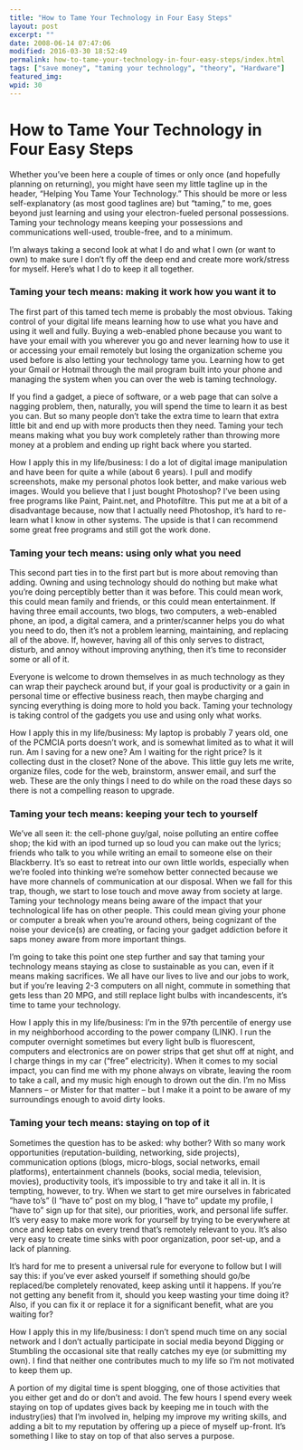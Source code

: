 ```yaml
---
title: "How to Tame Your Technology in Four Easy Steps"
layout: post
excerpt: ""
date: 2008-06-14 07:47:06
modified: 2016-03-30 18:52:49
permalink: how-to-tame-your-technology-in-four-easy-steps/index.html
tags: ["save money", "taming your technology", "theory", "Hardware"]
featured_img: 
wpid: 30
---
```


# How to Tame Your Technology in Four Easy Steps

Whether you’ve been here a couple of times or only once (and hopefully planning on returning), you might have seen my little tagline up in the header, “Helping You Tame Your Technology.” This should be more or less self-explanatory (as most good taglines are) but “taming,” to me, goes beyond just learning and using your electron-fueled personal possessions. Taming your technology means keeping your possessions and communications well-used, trouble-free, and to a minimum.

I’m always taking a second look at what I do and what I own (or want to own) to make sure I don’t fly off the deep end and create more work/stress for myself. Here’s what I do to keep it all together.

### Taming your tech means: making it work how you want it to

The first part of this tamed tech meme is probably the most obvious. Taking control of your digital life means learning how to use what you have and using it well and fully. Buying a web-enabled phone because you want to have your email with you wherever you go and never learning how to use it or accessing your email remotely but losing the organization scheme you used before is also letting your technology tame you. Learning how to get your Gmail or Hotmail through the mail program built into your phone and managing the system when you can over the web is taming technology.

If you find a gadget, a piece of software, or a web page that can solve a nagging problem, then, naturally, you will spend the time to learn it as best you can. But so many people don’t take the extra time to learn that extra little bit and end up with more products then they need. Taming your tech means making what you buy work completely rather than throwing more money at a problem and ending up right back where you started.

How I apply this in my life/business: I do a lot of digital image manipulation and have been for quite a while (about 6 years). I pull and modify screenshots, make my personal photos look better, and make various web images. Would you believe that I just bought Photoshop? I’ve been using free programs like Paint, Paint.net, and Photofiltre. This put me at a bit of a disadvantage because, now that I actually need Photoshop, it’s hard to re-learn what I know in other systems. The upside is that I can recommend some great free programs and still got the work done.

### Taming your tech means: using only what you need

This second part ties in to the first part but is more about removing than adding. Owning and using technology should do nothing but make what you’re doing perceptibly better than it was before. This could mean work, this could mean family and friends, or this could mean entertainment. If having three email accounts, two blogs, two computers, a web-enabled phone, an ipod, a digital camera, and a printer/scanner helps you do what you need to do, then it’s not a problem learning, maintaining, and replacing all of the above. If, however, having all of this only serves to distract, disturb, and annoy without improving anything, then it’s time to reconsider some or all of it.

Everyone is welcome to drown themselves in as much technology as they can wrap their paycheck around but, if your goal is productivity or a gain in personal time or effective business reach, then maybe charging and syncing everything is doing more to hold you back. Taming your technology is taking control of the gadgets you use and using only what works.

How I apply this in my life/business: My laptop is probably 7 years old, one of the PCMCIA ports doesn’t work, and is somewhat limited as to what it will run. Am I saving for a new one? Am I waiting for the right price? Is it collecting dust in the closet? None of the above. This little guy lets me write, organize files, code for the web, brainstorm, answer email, and surf the web. These are the only things I need to do while on the road these days so there is not a compelling reason to upgrade.

### Taming your tech means: keeping your tech to yourself

We’ve all seen it: the cell-phone guy/gal, noise polluting an entire coffee shop; the kid with an ipod turned up so loud you can make out the lyrics; friends who talk to you while writing an email to someone else on their Blackberry. It’s so east to retreat into our own little worlds, especially when we’re fooled into thinking we’re somehow better connected because we have more channels of communication at our disposal. When we fall for this trap, though, we start to lose touch and move away from society at large. Taming your technology means being aware of the impact that your technological life has on other people. This could mean giving your phone or computer a break when you’re around others, being cognizant of the noise your device(s) are creating, or facing your gadget addiction before it saps money aware from more important things.

I’m going to take this point one step further and say that taming your technology means staying as close to sustainable as you can, even if it means making sacrifices. We all have our lives to live and our jobs to work, but if you’re leaving 2-3 computers on all night, commute in something that gets less than 20 MPG, and still replace light bulbs with incandescents, it’s time to tame your technology.

How I apply this in my life/business: I’m in the 97th percentile of energy use in my neighborhood according to the power company (LINK). I run the computer overnight sometimes but every light bulb is fluorescent, computers and electronics are on power strips that get shut off at night, and I charge things in my car (“free” electricity). When it comes to my social impact, you can find me with my phone always on vibrate, leaving the room to take a call, and my music high enough to drown out the din. I’m no Miss Manners – or Mister for that matter – but I make it a point to be aware of my surroundings enough to avoid dirty looks.

### Taming your tech means: staying on top of it

Sometimes the question has to be asked: why bother? With so many work opportunities (reputation-building, networking, side projects), communication options (blogs, micro-blogs, social networks, email platforms), entertainment channels (books, social media, television, movies), productivity tools, it’s impossible to try and take it all in. It is tempting, however, to try. When we start to get mire ourselves in fabricated “have to’s” (I “have to” post on my blog, I “have to” update my profile, I “have to” sign up for that site), our priorities, work, and personal life suffer. It’s very easy to make more work for yourself by trying to be everywhere at once and keep tabs on every trend that’s remotely relevant to you. It’s also very easy to create time sinks with poor organization, poor set-up, and a lack of planning.

It’s hard for me to present a universal rule for everyone to follow but I will say this: if you’ve ever asked yourself if something should go/be replaced/be completely renovated, keep asking until it happens. If you’re not getting any benefit from it, should you keep wasting your time doing it? Also, if you can fix it or replace it for a significant benefit, what are you waiting for?

How I apply this in my life/business: I don’t spend much time on any social network and I don’t actually participate in social media beyond Digging or Stumbling the occasional site that really catches my eye (or submitting my own). I find that neither one contributes much to my life so I’m not motivated to keep them up.

A portion of my digital time is spent blogging, one of those activities that you either get and do or don’t and avoid. The few hours I spend every week staying on top of updates gives back by keeping me in touch with the industry(ies) that I’m involved in, helping my improve my writing skills, and adding a bit to my reputation by offering up a piece of myself up-front. It’s something I like to stay on top of that also serves a purpose.